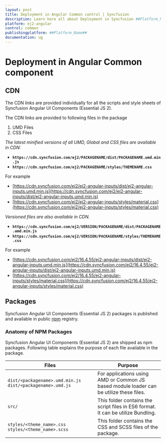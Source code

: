 ```yaml
---
layout: post
title: Deployment in Angular Common control | Syncfusion
description: Learn here all about Deployment in Syncfusion ##Platform_Name## Common control of Syncfusion Essential JS 2 and more.
platform: ej2-angular
control: common
publishingplatform: ##Platform_Name##
documentation: ug
---
```


# Deployment in Angular Common component

## CDN

The CDN links are provided individually for all the scripts and style sheets of Syncfusion Angular UI Components (Essential JS 2).

The CDN links are provided to following files in the package

1. UMD Files
2. CSS Files

_The latest minified versions of all UMD, Global and CSS files are available in CDN:_

* **`https://cdn.syncfusion.com/ej2/PACKAGENAME/dist/PACKAGENAME.umd.min.js`**
* **`https://cdn.syncfusion.com/ej2/PACKAGENAME/styles/THEMENAME.css`**

For example

* [https://cdn.syncfusion.com/ej2/ej2-angular-inputs/dist/ej2-angular-inputs.umd.min.js](https://cdn.syncfusion.com/ej2/ej2-angular-inputs/dist/ej2-angular-inputs.umd.min.js)
* [https://cdn.syncfusion.com/ej2/ej2-angular-inputs/styles/material.css](https://cdn.syncfusion.com/ej2/ej2-angular-inputs/styles/material.css)

_Versioned files are also available in CDN._

* **`https://cdn.syncfusion.com/ej2/VERSION/PACKAGENAME/dist/PACKAGENAME.umd.min.js`**
* **`https://cdn.syncfusion.com/ej2/VERSION/PACKAGENAME/styles/THEMENAME.css`**

For example

* [https://cdn.syncfusion.com/ej2/16.4.55/ej2-angular-inputs/dist/ej2-angular-inputs.umd.min.js](https://cdn.syncfusion.com/ej2/16.4.55/ej2-angular-inputs/dist/ej2-angular-inputs.umd.min.js)
* [https://cdn.syncfusion.com/ej2/16.4.55/ej2-angular-inputs/styles/material.css](https://cdn.syncfusion.com/ej2/16.4.55/ej2-angular-inputs/styles/material.css)

## Packages

Syncfusion Angular UI Components (Essential JS 2) packages is published and available in public
[npm](https://www.npmjs.com/search?q=ej2-angular&page=1&ranking=optimal) registry.

### Anatomy of NPM Packages

Syncfusion Angular UI Components (Essential JS 2) are shipped as npm packages. Following
table explains the purpose of each file available in the package.

|    Files                                                                  |    Purpose                                                                                                                                                                                                                                                                                   |
|---------------------------------------------------------------------------|----------------------------------------------------------------------------------------------------------------------------------------------------------------------------------------------------------------------------------------------------------------------------------------------|
|    `dist/<packagename>.umd.min.js`   `dist/<packagename>.umd.js`              |        For applications using AMD or Common JS based   module loader can be utilize these files.                                                                                                                                                                                             |
|    `src/`                                                                   |    This folder contains the script files in ES6 format. It can be utilize Bundling.                                                                                                                                                         |
|    `styles/<theme_name>.css`      `styles/<theme_name>.scss`                     |    This folder contains the CSS and SCSS files of the package.                                                                                                                                                                                                                             ||